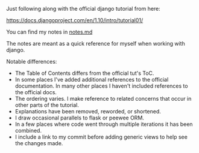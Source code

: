 Just following along with the official django tutorial from here:

https://docs.djangoproject.com/en/1.10/intro/tutorial01/

You can find my notes in [notes.md](https://github.com/bdauer/firstdjangoproject/blob/master/notes.md)

The notes are meant as a quick reference for myself when working with django.


Notable differences:
* The Table of Contents differs from the official tut's ToC.
* In some places I've added additional references to the official documentation. In many other places I haven't included references to the official docs.
* The ordering varies. I make reference to related concerns that occur in other parts of the tutorial.
* Explanations have been removed, reworded, or shortened.
* I draw occasional parallels to flask or peewee ORM.
* In a few places where code went through multiple iterations it has been combined.
* I include a link to my commit before adding generic views to help see the changes made.
